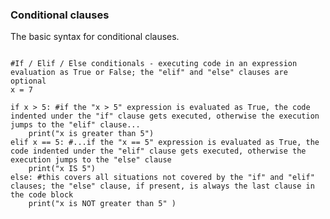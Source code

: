 ### Conditional clauses

The basic syntax for conditional clauses. 

<pre><code>
#If / Elif / Else conditionals - executing code in an expression evaluation as True or False; the "elif" and "else" clauses are optional
x = 7
 
if x > 5: #if the "x > 5" expression is evaluated as True, the code indented under the "if" clause gets executed, otherwise the execution jumps to the "elif" clause...
    print("x is greater than 5")
elif x == 5: #...if the "x == 5" expression is evaluated as True, the code indented under the "elif" clause gets executed, otherwise the execution jumps to the "else" clause
    print("x IS 5")
else: #this covers all situations not covered by the "if" and "elif" clauses; the "else" clause, if present, is always the last clause in the code block
    print("x is NOT greater than 5" )

</code></pre>
